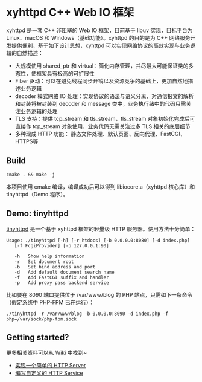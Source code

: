 # xyhttpd C++ Web IO 框架

xyhttpd 是一套 C++ 非阻塞的 Web IO 框架，目前基于 libuv 实现，目标平台为 Linux、macOS 和 Windows（基础功能）。xyhttpd 的目的是为 C++ 网络服务开发提供便利，基于如下设计思想，xyhttpd 可以实现网络协议的高效实现与业务逻辑的自然描述：

* 大规模使用 shared_ptr 和 virtual：简化内存管理，并尽最大可能保证类的多态性，使框架具有极高的可扩展性
* Fiber 驱动：可以在避免线程同步开销以及资源竞争的基础上，更加自然地描述业务逻辑
* decoder 模式网络 IO 处理：实现协议的语法与语义分离，对通信报文的解析和封装将被封装到 decoder 和 message 类中，业务执行绪中的代码只需关注业务逻辑的处理
* TLS 支持：提供 tcp_stream 和 tls_stream，tls_stream 对象初始化完成后可直接作 tcp_stream 对象使用，业务代码无需关注过多 TLS 相关的底层细节
* 多种现成 HTTP 功能： 静态文件处理、默认页面、反向代理、FastCGI、HTTPS等

## Build

    cmake . && make -j
    
本项目使用 cmake 编译，编译成功后可以得到 libiocore.a（xyhttpd 核心库）和 tinyhttpd（Demo 程序）。

## Demo: tinyhttpd

[tinyhttpd](https://github.com/imzyxwvu/xyhttpd/blob/master/src/tinyhttpd/tinyhttpd.cpp) 是一个基于 xyhttpd 框架的轻量级 HTTP 服务器。使用方法十分简单：

    Usage: ./tinyhttpd [-h] [-r htdocs] [-b 0.0.0.0:8080] [-d index.php]
       [-f FcgiProvider] [-p 127.0.0.1:90]

       -h   Show help information
       -r   Set document root
       -b   Set bind address and port
       -d   Add default document search name
       -f   Add FastCGI suffix and handler
       -p   Add proxy pass backend service
       
比如要在 8090 端口提供位于 /var/www/blog 的 PHP 站点，只需如下一条命令（假定系统中 PHP-FPM 已在运行）：

    ./tinyhttpd -r /var/www/blog -b 0.0.0.0:8090 -d index.php -f php=/var/sock/php-fpm.sock
    
## Getting started?

更多相关资料可以从 Wiki 中找到~

* [实现一个简单的 HTTP Server](https://github.com/imzyxwvu/xyhttpd/wiki/Implementing-HTTP-Server)
* [编写自定义的 HTTP Service](https://github.com/imzyxwvu/xyhttpd/wiki/Creating-HTTP-Service)
